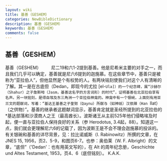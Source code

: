 ```yaml
---
layout: wiki
title: 基善（GESHEM）
categories: NewBibleDictionary
description: 基善（GESHEM）
keywords: 基善（GESHEM）
comments: false
---
```


## 基善（GESHEM）



基善（GESHEM）
　　尼二19和六1-2提到基善。他是尼希米主要的对手之一，而且我们几乎可以确定，基善就是尼六6提到的迦施慕。在这些章节中，基善只是被称为“亚拉伯人”，但他显然是个有权势的人。有两块铭刻使我们对这个人有清晰的了解。其一是在古底但（Dedan，即现今的尤拉 [el-`Ula]）的一个纪念碑，属“沙赫尔（Shahur）之子詹斯呣（Jasm，基善这名字的方言词形）的时代”，证明基善在北亚拉伯享有名声。另一块铭刻，是得自埃及东三角洲一个亚拉伯神龛的。神龛中有一个银碗，上面刻有用亚兰文的题献词，写着：“基达王基善之子奎努（Qaynu）所献与（如神祇）汉依辣（Han
`Ilat）〔之供物〕”。基善的继承者这题献词显示，基善肯定就是圣经所提到的北亚拉伯的*基达部落和沙漠商人之王（最高酋长）。波斯诸王从主前525年他们侵略埃及时起，便一直与亚拉伯人保持良好的关系（参 Herodotus, 3.4起，88）。知道这一点，我们就会更理解尼六6的记载了，因为波斯王是不会不理会迦施慕的投诉的。有关银碗和基善的详尽背景，见：拉比诺威斯（I. Rabinowitz）所撰的文章，在 JNES
15, 1956，页2、5-9，和图页6-7。也参：奥伯莱（W. F. Albright）的文章，“底但”（'Dedan'：也有用英文写的），在 Alt
的周年纪念册，Geschichte und Altes Testament, 1953，页4、6（底但铭刻）。
K.A.K.




